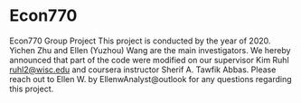 # Econ770
Econ770 Group Project
This project is conducted by the year of 2020. Yichen Zhu and Ellen (Yuzhou) Wang are the main investigators.
We hereby announced that part of the code were modified on our supervisor Kim Ruhl <ruhl2@wisc.edu> and coursera instructor Sherif A. Tawfik Abbas.
Please reach out to Ellen W. by EllenwAnalyst@outlook for any questions regarding this project.
